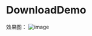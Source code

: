 # DownloadDemo
效果图：
![image](http://a3.qpic.cn/psb?/V1486Uno1i1m7T/6blZEm4A.PvNa4qCaKD1mBq0CmmDDFEZj54DYWUsYHM!/b/dD0BAAAAAAAA&bo=QAE6AkABOgICgqY!&rf=viewer_4)
